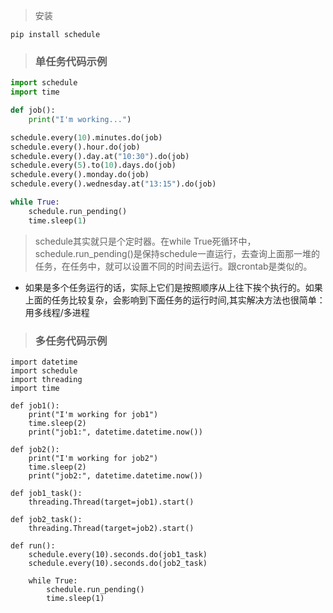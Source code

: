 
> 安装

```shell
pip install schedule
```
> ### 单任务代码示例

```python
import schedule
import time

def job():
    print("I'm working...")

schedule.every(10).minutes.do(job)
schedule.every().hour.do(job)
schedule.every().day.at("10:30").do(job)
schedule.every(5).to(10).days.do(job)
schedule.every().monday.do(job)
schedule.every().wednesday.at("13:15").do(job)

while True:
    schedule.run_pending()
    time.sleep(1)

```
> schedule其实就只是个定时器。在while True死循环中，schedule.run_pending()是保持schedule一直运行，去查询上面那一堆的任务，在任务中，就可以设置不同的时间去运行。跟crontab是类似的。


- 如果是多个任务运行的话，实际上它们是按照顺序从上往下挨个执行的。如果上面的任务比较复杂，会影响到下面任务的运行时间,其实解决方法也很简单：用多线程/多进程

> ### 多任务代码示例

```
import datetime
import schedule
import threading
import time

def job1():
    print("I'm working for job1")
    time.sleep(2)
    print("job1:", datetime.datetime.now())

def job2():
    print("I'm working for job2")
    time.sleep(2)
    print("job2:", datetime.datetime.now())

def job1_task():
    threading.Thread(target=job1).start()

def job2_task():
    threading.Thread(target=job2).start()

def run():
    schedule.every(10).seconds.do(job1_task)
    schedule.every(10).seconds.do(job2_task)

    while True:
        schedule.run_pending()
        time.sleep(1)
```

